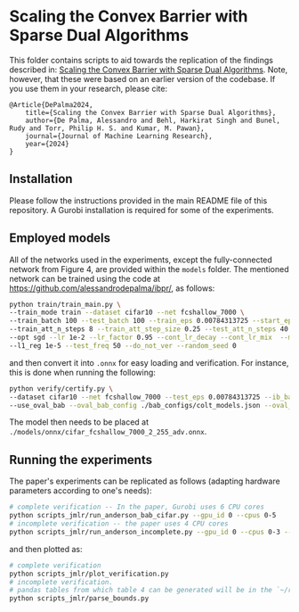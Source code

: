 # Scaling the Convex Barrier with Sparse Dual Algorithms

This folder contains scripts to aid towards the replication of the findings described in: [Scaling the Convex Barrier with Sparse Dual Algorithms](https://arxiv.org/abs/2101.05844).
Note, however, that these were based on an earlier version of the codebase.
If you use them in your research, please cite:

```
@Article{DePalma2024,
    title={Scaling the Convex Barrier with Sparse Dual Algorithms},
    author={De Palma, Alessandro and Behl, Harkirat Singh and Bunel, Rudy and Torr, Philip H. S. and Kumar, M. Pawan},
    journal={Journal of Machine Learning Research},
    year={2024}
}
```

## Installation

Please follow the instructions provided in the main README file of this repository. 
A Gurobi installation is required for some of the experiments. 

## Employed models

All of the networks used in the experiments, except the fully-connected network from Figure 4, are provided within the `models` folder.
The mentioned network can be trained using the code at https://github.com/alessandrodepalma/ibpr/, as follows:
```bash
python train/train_main.py \
--train_mode train --dataset cifar10 --net fcshallow_7000 \
--train_batch 100 --test_batch 100 --train_eps 0.00784313725 --start_eps_factor 1.1 --anneal \
--train_att_n_steps 8 --train_att_step_size 0.25 --test_att_n_steps 40 --test_att_step_size 0.035 \
--opt sgd --lr 1e-2 --lr_factor 0.95 --cont_lr_decay --cont_lr_mix  --mix --mix_epochs 600 --n_epochs 800 \
--l1_reg 1e-5 --test_freq 50 --do_not_ver --random_seed 0
```
and then convert it into `.onnx` for easy loading and verification. For instance, this is done when running the following:
```bash
python verify/certify.py \
--dataset cifar10 --net fcshallow_7000 --test_eps 0.00784313725 --ib_batch_size 2000 \
--use_oval_bab --oval_bab_config ./bab_configs/colt_models.json --oval_bab_timeout 1800 --load_model path_to_model
```
The model then needs to be placed at `./models/onnx/cifar_fcshallow_7000_2_255_adv.onnx`. 

## Running the experiments

The paper's experiments can be replicated as follows (adapting hardware parameters according to one's needs):

```bash
# complete verification -- In the paper, Gurobi uses 6 CPU cores
python scripts_jmlr/run_anderson_bab_cifar.py --gpu_id 0 --cpus 0-5
# incomplete verification -- the paper uses 4 CPU cores
python scripts_jmlr/run_anderson_incomplete.py --gpu_id 0 --cpus 0-3 --experiment all
```

and then plotted as:
```bash
# complete verification
python scripts_jmlr/plot_verification.py
# incomplete verification. 
# pandas tables from which table 4 can be generated will be in the `~/results/eran_convsmall` folder.
python scripts_jmlr/parse_bounds.py